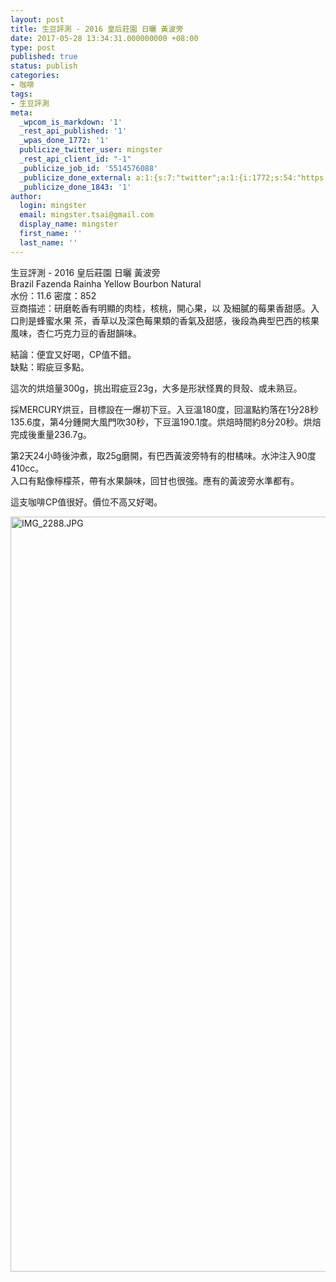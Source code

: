 ```yaml
---
layout: post
title: 生豆評測 - 2016 皇后莊園 日曬 黃波旁
date: 2017-05-28 13:34:31.000000000 +08:00
type: post
published: true
status: publish
categories:
- 咖啡
tags:
- 生豆評測
meta:
  _wpcom_is_markdown: '1'
  _rest_api_published: '1'
  _wpas_done_1772: '1'
  publicize_twitter_user: mingster
  _rest_api_client_id: "-1"
  _publicize_job_id: '5514576088'
  _publicize_done_external: a:1:{s:7:"twitter";a:1:{i:1772;s:54:"https://twitter.com/mingster/status/868702034123341824";}}
  _publicize_done_1843: '1'
author:
  login: mingster
  email: mingster.tsai@gmail.com
  display_name: mingster
  first_name: ''
  last_name: ''
---
```

<p>生豆評測 - 2016 皇后莊園 日曬 黃波旁<br />
Brazil Fazenda Rainha Yellow Bourbon Natural<br />
水份：11.6 密度：852<br />
豆商描述：研磨乾香有明顯的肉桂，核桃，開心果，以 及細膩的莓果香甜感。入口則是蜂蜜水果 茶，香草以及深色莓果類的香氣及甜感，後段為典型巴西的核果風味，杏仁巧克力豆的香甜韻味。</p>
<p>結論：便宜又好喝，CP值不錯。<br />
缺點：暇疵豆多點。</p>
<p>這次的烘焙量300g，挑出瑕疵豆23g，大多是形狀怪異的貝殼、或未熟豆。</p>
<p>採MERCURY烘豆，目標設在一爆初下豆。入豆溫180度，回溫點約落在1分28秒135.6度，第4分鍾開大風門吹30秒，下豆溫190.1度。烘焙時間約8分20秒。烘焙完成後重量236.7g。</p>
<p>第2天24小時後沖煮，取25g磨開，有巴西黃波旁特有的柑橘味。水沖注入90度410cc。<br />
入口有點像檸檬茶，帶有水果韻味，回甘也很強。應有的黃波旁水準都有。</p>
<p>這支咖啡CP值很好。價位不高又好喝。</p>
<p><img class="alignnone size-full wp-image-1736" src="{{ site.JB.IMAGE_PATH }}/img_2288.jpg" alt="IMG_2288.JPG" width="906" height="1208" /></p>
